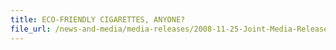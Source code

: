 ```yaml
---
title: ECO-FRIENDLY CIGARETTES, ANYONE?
file_url: /news-and-media/media-releases/2008-11-25-Joint-Media-Release.pdf
---
```

